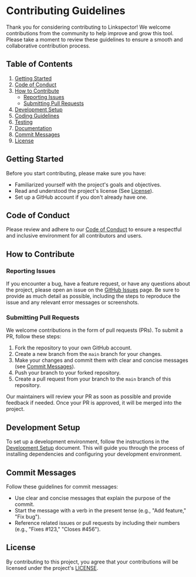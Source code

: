 # Contributing Guidelines

Thank you for considering contributing to Linkspector! We welcome contributions from the community to help improve and grow this tool. Please take a moment to review these guidelines to ensure a smooth and collaborative contribution process.

## Table of Contents

1. [Getting Started](#getting-started)
2. [Code of Conduct](#code-of-conduct)
3. [How to Contribute](#how-to-contribute)
    - [Reporting Issues](#reporting-issues)
    - [Submitting Pull Requests](#submitting-pull-requests)
4. [Development Setup](#development-setup)
5. [Coding Guidelines](#coding-guidelines)
6. [Testing](#testing)
7. [Documentation](#documentation)
8. [Commit Messages](#commit-messages)
9. [License](#license)

## Getting Started

Before you start contributing, please make sure you have:

- Familiarized yourself with the project's goals and objectives.
- Read and understood the project's license (See [License](#license)).
- Set up a GitHub account if you don't already have one.

## Code of Conduct

Please review and adhere to our [Code of Conduct](CODE_OF_CONDUCT.md) to ensure a respectful and inclusive environment for all contributors and users.

## How to Contribute

### Reporting Issues

If you encounter a bug, have a feature request, or have any questions about the project, please open an issue on the [GitHub Issues](https://github.com/UmbrellaDocs/linkspector/issues) page. Be sure to provide as much detail as possible, including the steps to reproduce the issue and any relevant error messages or screenshots.

### Submitting Pull Requests

We welcome contributions in the form of pull requests (PRs). To submit a PR, follow these steps:

1. Fork the repository to your own GitHub account.
2. Create a new branch from the `main` branch for your changes.
3. Make your changes and commit them with clear and concise messages (see [Commit Messages](#commit-messages)).
4. Push your branch to your forked repository.
5. Create a pull request from your branch to the `main` branch of this repository.

Our maintainers will review your PR as soon as possible and provide feedback if needed. Once your PR is approved, it will be merged into the project.

## Development Setup

To set up a development environment, follow the instructions in the [Development Setup](DEV_SETUP.md) document. This will guide you through the process of installing dependencies and configuring your development environment.

## Commit Messages

Follow these guidelines for commit messages:

- Use clear and concise messages that explain the purpose of the commit.
- Start the message with a verb in the present tense (e.g., "Add feature," "Fix bug").
- Reference related issues or pull requests by including their numbers (e.g., "Fixes #123," "Closes #456").

## License

By contributing to this project, you agree that your contributions will be licensed under the project's [LICENSE](LICENSE).
